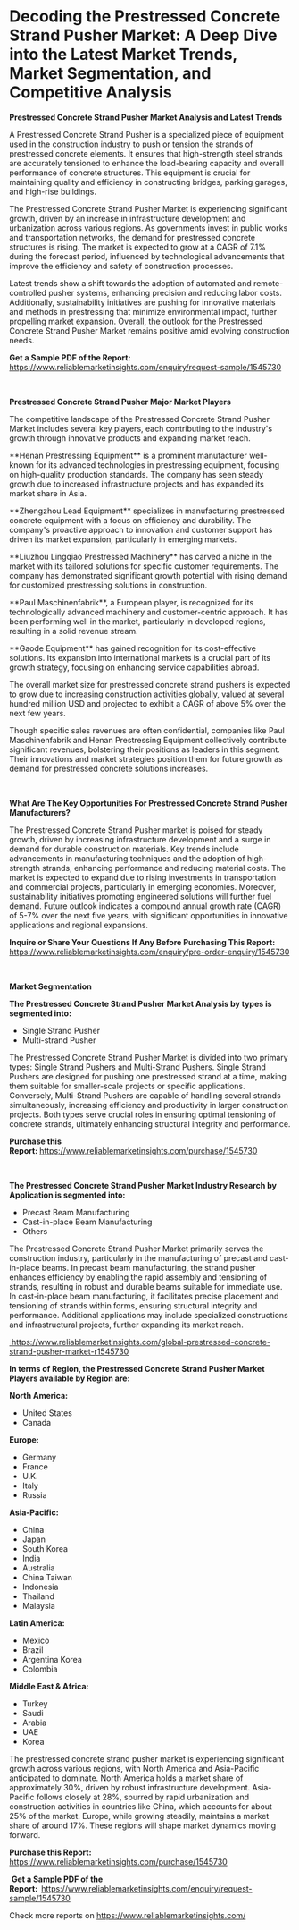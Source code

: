 <p><h1>Decoding the Prestressed Concrete Strand Pusher Market: A Deep Dive into the Latest Market Trends, Market Segmentation, and Competitive Analysis</h1></p><p><strong>Prestressed Concrete Strand Pusher Market Analysis and Latest Trends</strong></p>
<p><p>A Prestressed Concrete Strand Pusher is a specialized piece of equipment used in the construction industry to push or tension the strands of prestressed concrete elements. It ensures that high-strength steel strands are accurately tensioned to enhance the load-bearing capacity and overall performance of concrete structures. This equipment is crucial for maintaining quality and efficiency in constructing bridges, parking garages, and high-rise buildings.</p><p>The Prestressed Concrete Strand Pusher Market is experiencing significant growth, driven by an increase in infrastructure development and urbanization across various regions. As governments invest in public works and transportation networks, the demand for prestressed concrete structures is rising. The market is expected to grow at a CAGR of 7.1% during the forecast period, influenced by technological advancements that improve the efficiency and safety of construction processes.</p><p>Latest trends show a shift towards the adoption of automated and remote-controlled pusher systems, enhancing precision and reducing labor costs. Additionally, sustainability initiatives are pushing for innovative materials and methods in prestressing that minimize environmental impact, further propelling market expansion. Overall, the outlook for the Prestressed Concrete Strand Pusher Market remains positive amid evolving construction needs.</p></p>
<p><strong>Get a Sample PDF of the Report:&nbsp;</strong> <a href="https://www.reliablemarketinsights.com/enquiry/request-sample/1545730?utm_campaign=2843&utm_medium=2&utm_source=Github&utm_content=ia&utm_term=27022025&utm_id=prestressed-concrete-strand-pusher">https://www.reliablemarketinsights.com/enquiry/request-sample/1545730</a></p>
<p>&nbsp;</p>
<p><strong>Prestressed Concrete Strand Pusher Major Market Players</strong></p>
<p><p>The competitive landscape of the Prestressed Concrete Strand Pusher Market includes several key players, each contributing to the industry's growth through innovative products and expanding market reach. </p><p>**Henan Prestressing Equipment** is a prominent manufacturer well-known for its advanced technologies in prestressing equipment, focusing on high-quality production standards. The company has seen steady growth due to increased infrastructure projects and has expanded its market share in Asia.</p><p>**Zhengzhou Lead Equipment** specializes in manufacturing prestressed concrete equipment with a focus on efficiency and durability. The company's proactive approach to innovation and customer support has driven its market expansion, particularly in emerging markets.</p><p>**Liuzhou Lingqiao Prestressed Machinery** has carved a niche in the market with its tailored solutions for specific customer requirements. The company has demonstrated significant growth potential with rising demand for customized prestressing solutions in construction.</p><p>**Paul Maschinenfabrik**, a European player, is recognized for its technologically advanced machinery and customer-centric approach. It has been performing well in the market, particularly in developed regions, resulting in a solid revenue stream.</p><p>**Gaode Equipment** has gained recognition for its cost-effective solutions. Its expansion into international markets is a crucial part of its growth strategy, focusing on enhancing service capabilities abroad.</p><p>The overall market size for prestressed concrete strand pushers is expected to grow due to increasing construction activities globally, valued at several hundred million USD and projected to exhibit a CAGR of above 5% over the next few years. </p><p>Though specific sales revenues are often confidential, companies like Paul Maschinenfabrik and Henan Prestressing Equipment collectively contribute significant revenues, bolstering their positions as leaders in this segment. Their innovations and market strategies position them for future growth as demand for prestressed concrete solutions increases.</p></p>
<p>&nbsp;</p>
<p><strong>What Are The Key Opportunities For Prestressed Concrete Strand Pusher Manufacturers?</strong></p>
<p><p>The Prestressed Concrete Strand Pusher market is poised for steady growth, driven by increasing infrastructure development and a surge in demand for durable construction materials. Key trends include advancements in manufacturing techniques and the adoption of high-strength strands, enhancing performance and reducing material costs. The market is expected to expand due to rising investments in transportation and commercial projects, particularly in emerging economies. Moreover, sustainability initiatives promoting engineered solutions will further fuel demand. Future outlook indicates a compound annual growth rate (CAGR) of 5-7% over the next five years, with significant opportunities in innovative applications and regional expansions.</p></p>
<p><strong>Inquire or Share Your Questions If Any Before Purchasing This Report:</strong> <a href="https://www.reliablemarketinsights.com/enquiry/pre-order-enquiry/1545730?utm_campaign=2843&utm_medium=2&utm_source=Github&utm_content=ia&utm_term=27022025&utm_id=prestressed-concrete-strand-pusher">https://www.reliablemarketinsights.com/enquiry/pre-order-enquiry/1545730</a></p>
<p>&nbsp;</p>
<p><strong>Market Segmentation</strong></p>
<p><strong>The Prestressed Concrete Strand Pusher Market Analysis by types is segmented into:</strong></p>
<p><ul><li>Single Strand Pusher</li><li>Multi-strand Pusher</li></ul></p>
<p><p>The Prestressed Concrete Strand Pusher Market is divided into two primary types: Single Strand Pushers and Multi-Strand Pushers. Single Strand Pushers are designed for pushing one prestressed strand at a time, making them suitable for smaller-scale projects or specific applications. Conversely, Multi-Strand Pushers are capable of handling several strands simultaneously, increasing efficiency and productivity in larger construction projects. Both types serve crucial roles in ensuring optimal tensioning of concrete strands, ultimately enhancing structural integrity and performance.</p></p>
<p><strong>Purchase this Report:&nbsp;</strong><a href="https://www.reliablemarketinsights.com/purchase/1545730?utm_campaign=2843&utm_medium=2&utm_source=Github&utm_content=ia&utm_term=27022025&utm_id=prestressed-concrete-strand-pusher">https://www.reliablemarketinsights.com/purchase/1545730</a></p>
<p>&nbsp;</p>
<p><strong>The Prestressed Concrete Strand Pusher Market Industry Research by Application is segmented into:</strong></p>
<p><ul><li>Precast Beam Manufacturing</li><li>Cast-in-place Beam Manufacturing</li><li>Others</li></ul></p>
<p><p>The Prestressed Concrete Strand Pusher Market primarily serves the construction industry, particularly in the manufacturing of precast and cast-in-place beams. In precast beam manufacturing, the strand pusher enhances efficiency by enabling the rapid assembly and tensioning of strands, resulting in robust and durable beams suitable for immediate use. In cast-in-place beam manufacturing, it facilitates precise placement and tensioning of strands within forms, ensuring structural integrity and performance. Additional applications may include specialized constructions and infrastructural projects, further expanding its market reach.</p></p>
<p><a href="https://www.reliablemarketinsights.com/global-prestressed-concrete-strand-pusher-market-r1545730?utm_campaign=2843&utm_medium=2&utm_source=Github&utm_content=ia&utm_term=27022025&utm_id=prestressed-concrete-strand-pusher">&nbsp;https://www.reliablemarketinsights.com/global-prestressed-concrete-strand-pusher-market-r1545730</a></p>
<p><strong>In terms of Region, the Prestressed Concrete Strand Pusher Market Players available by Region are:</strong></p>
<p>
    <p> <strong> North America: </strong>
        <ul>
            <li>United States</li>
            <li>Canada</li>
        </ul>
        </p> 
    <p> <strong> Europe: </strong>
        <ul>
            <li>Germany</li>
            <li>France</li>
            <li>U.K.</li>
            <li>Italy</li>
            <li>Russia</li>
        </ul>
        </p> 
    <p> <strong> Asia-Pacific: </strong>
        <ul>
            <li>China</li>
            <li>Japan</li>
            <li>South Korea</li>
            <li>India</li>
            <li>Australia</li>
            <li>China Taiwan</li>
            <li>Indonesia</li>
            <li>Thailand</li>
            <li>Malaysia</li>
        </ul>
        </p> 
    <p> <strong> Latin America: </strong>
        <ul>
            <li>Mexico</li>
            <li>Brazil</li>
            <li>Argentina Korea</li>
            <li>Colombia</li>
        </ul>
        </p> 
    <p> <strong> Middle East & Africa: </strong>
        <ul>
            <li>Turkey</li>
            <li>Saudi</li>
            <li>Arabia</li>
            <li>UAE</li>
            <li>Korea</li>
        </ul>
    </p>
    </p>
<p><p>The prestressed concrete strand pusher market is experiencing significant growth across various regions, with North America and Asia-Pacific anticipated to dominate. North America holds a market share of approximately 30%, driven by robust infrastructure development. Asia-Pacific follows closely at 28%, spurred by rapid urbanization and construction activities in countries like China, which accounts for about 25% of the market. Europe, while growing steadily, maintains a market share of around 17%. These regions will shape market dynamics moving forward.</p></p>
<p><strong>Purchase this Report: </strong><a href="https://www.reliablemarketinsights.com/purchase/1545730?utm_campaign=2843&utm_medium=2&utm_source=Github&utm_content=ia&utm_term=27022025&utm_id=prestressed-concrete-strand-pusher">https://www.reliablemarketinsights.com/purchase/1545730</a></p>
<p>&nbsp;<strong>Get a Sample PDF of the Report:&nbsp;&nbsp;</strong><a href="https://www.reliablemarketinsights.com/enquiry/request-sample/1545730?utm_campaign=2843&utm_medium=2&utm_source=Github&utm_content=ia&utm_term=27022025&utm_id=prestressed-concrete-strand-pusher">https://www.reliablemarketinsights.com/enquiry/request-sample/1545730</a></p>
<p><strong></strong></p>
<p>Check more reports on <a href="https://www.reliablemarketinsights.com/?utm_campaign=2843&utm_medium=2&utm_source=Github&utm_content=ia&utm_term=27022025&utm_id=prestressed-concrete-strand-pusher">https://www.reliablemarketinsights.com/</a></p>